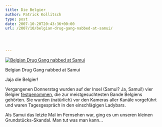 ```yaml
---
title: Die Belgier
author: Patrick Kollitsch
type: post
date: 2007-10-20T20:43:36+00:00
url: /2007/10/belgian-drug-gang-nabbed-at-samui/




---
```

<div class="flickr">
  <a href="http://www.flickr.com/photos/schreibblogade/1669206201/" title="Belgian Drug Gang nabbed at Samui"><img src="//farm3.static.flickr.com/2404/1669206201_b700c7c747.jpg" alt="Belgian Drug Gang nabbed at Samui" /></a></p> 
  
  <p>
    Belgian Drug Gang nabbed at Samui
  </p>
</div>

Jaja die Belgier!

Vergangenen Donnerstag wurden auf der Insel (Samui? Ja, Samui!) vier Belgier [festgenommen][1], die zur meistgesuchtesten Bande Belgiens gehörten. Sie wurden (natürlich) vor den Kameras aller Kanäle vorgeführt und waren Tagesgespräch in den einschlägigen Ladybars.

Als Samui das letzte Mal im Fernsehen war, ging es um unseren kleinen Grundstücks-Skandal. Man tut was man kann...

 [1]: http://kurl.de/opeyal
